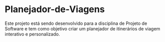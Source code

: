 # Planejador-de-Viagens
Este projeto está sendo desenvolvido para a disciplina de Projeto de Software e tem como objetivo criar um planejador de itinerários de viagem interativo e personalizado.
